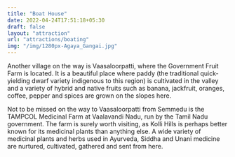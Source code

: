 ```yaml
---
title: "Boat House"
date: 2022-04-24T17:51:18+05:30
draft: false
layout: "attraction"
url: "attractions/boating"
img: "/img/1280px-Agaya_Gangai.jpg"
---
```


Another village on the way is Vaasaloorpatti, where the Government Fruit Farm is located. It is a beautiful place where paddy (the traditional quick-yielding dwarf variety indigenous to this region) is cultivated in the valley and a variety of hybrid and native fruits such as banana, jackfruit, oranges, coffee, pepper and spices are grown on the slopes here.

Not to be missed on the way to Vaasaloorpatti from Semmedu is the TAMPCOL Medicinal Farm at Vaalavandi Nadu, run by the Tamil Nadu government. The farm is surely worth visiting, as Kolli Hills is perhaps better known for its medicinal plants than anything else. A wide variety of medicinal plants and herbs used in Ayurveda, Siddha and Unani medicine are nurtured, cultivated, gathered and sent from here.
